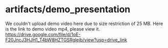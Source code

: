﻿# artifacts/demo_presentation
 We couldn't upload demo video here due to size restriction of 25 MB.
 Here is the link to demo video mp4, please view it.
 https://drive.google.com/file/d/1oE-F20JncJ3HJH1_T4bW8HZTGSRglejb/view?usp=drive_link
 
